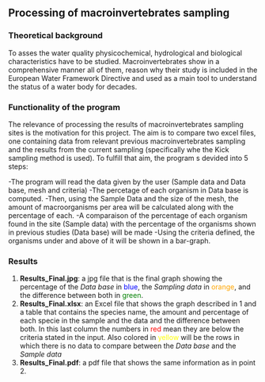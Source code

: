 ## Processing of macroinvertebrates sampling

### Theoretical background

To asses the water quality physicochemical, hydrological and biological characteristics have to be studied. Macroinvertebrates show in a comprehensive manner all of them, reason why their study is included in the European Water Framework Directive and used as a main tool to understand the status of a water body for decades.

### Functionality of the program

The relevance of processing the results of macroinvertebrates sampling sites is the motivation for this project. The aim is to compare two excel files, one containing data from relevant previous macroinvertebrates sampling and the results from the current sampling (specifically whe the Kick sampling method is used). To fulfill that aim, the program s devided into 5 steps:

-The program will read the data given by the user (Sample data and Data base, mesh and criteria)
-The percetage of each organism in Data base is computed.
-Then, using the Sample Data and the size of the mesh, the amount of macroorganisms per area will be calculated along with the percentage of each.
-A comparaison of the percentage of each organism found in the site (Sample data) with the percentage of the organisms shown in previous studies (Data base) will be made
-Using the criteria defined, the organisms under and above of it will be shown in a bar-graph.

### Results

1. **Results_Final.jpg**: a jpg file that is the final graph showing the
percentage of the *Data base* in <span style="color: blue"> blue</span>,
the *Sampling data* in <span style="color: orange"> orange</span>, and
the difference between both in <span style="color: green"> green</span>.
2. **Results_Final.xlsx**: an Excel file that shows the graph described
in 1 and a table that contains the species name, the amount and percentage of
each specie in the sample and the data and the difference between both. In this
last column the numbers in <span style="color: red"> red</span> mean they are
below the criteria stated in the input. Also colored in 
<span style="color: yellow"> yellow</span> will be the rows in which there is no
data to compare between the *Data base* and the *Sample data*
3. **Results_Final.pdf**: a pdf file that shows the same information as in point 2.

